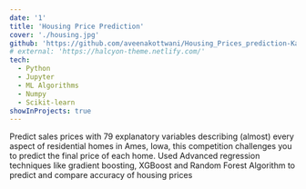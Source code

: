 ```yaml
---
date: '1'
title: 'Housing Price Prediction'
cover: './housing.jpg'
github: 'https://github.com/aveenakottwani/Housing_Prices_prediction-Kaggle-Competition'
# external: 'https://halcyon-theme.netlify.com/'
tech:
  - Python
  - Jupyter
  - ML Algorithms
  - Numpy
  - Scikit-learn
showInProjects: true
---
```


Predict sales prices with 79 explanatory variables describing (almost) every aspect of residential homes in Ames, Iowa, this competition challenges you to predict the final price of each home. Used Advanced regression techniques like gradient boosting, XGBoost and Random Forest Algorithm to predict and compare accuracy of housing prices
